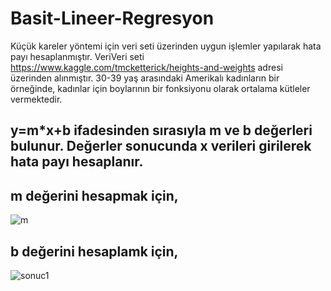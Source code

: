 # Basit-Lineer-Regresyon
Küçük kareler yöntemi için veri seti üzerinden uygun işlemler yapılarak hata payı hesaplanmıştır.
VeriVeri seti https://www.kaggle.com/tmcketterick/heights-and-weights adresi üzerinden alınmıştır.
30-39 yaş arasındaki Amerikalı kadınların bir örneğinde, kadınlar için boylarının bir fonksiyonu olarak ortalama kütleler vermektedir.

## y=m*x+b ifadesinden sırasıyla m ve b değerleri bulunur. Değerler sonucunda x verileri girilerek hata payı hesaplanır.

## m değerini hesapmak için,
![m](https://user-images.githubusercontent.com/25990177/67681691-e3973f80-f99e-11e9-8e62-a61846cb68c3.jpg)

## b değerini hesaplamk için,

![sonuc1](https://user-images.githubusercontent.com/25990177/67680757-f90b6a00-f99c-11e9-85ba-bf2d07f5eb87.jpg)
